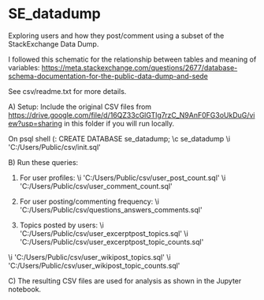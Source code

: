 # SE_datadump
Exploring users and how they post/comment using a subset of the StackExchange Data Dump.

I followed this schematic for the relationship between tables and meaning of variables:
https://meta.stackexchange.com/questions/2677/database-schema-documentation-for-the-public-data-dump-and-sede

See csv/readme.txt for more details.

A) Setup: Include the original CSV files from https://drive.google.com/file/d/16QZ33cGlGTlg7rzC_N9AnF0FG3oUkDuG/view?usp=sharing in this folder if you will run locally.

  On psql shell (:
  CREATE DATABASE se_datadump;
  \c se_datadump
  \i 'C:/Users/Public/csv/init.sql'

B) Run these queries:
  1) For user profiles:
  \i 'C:/Users/Public/csv/user_post_count.sql'
  \i 'C:/Users/Public/csv/user_comment_count.sql'

  2) For user posting/commenting frequency:
  \i 'C:/Users/Public/csv/questions_answers_comments.sql'

  3) Topics posted by users:
  \i 'C:/Users/Public/csv/user_excerptpost_topics.sql'
  \i 'C:/Users/Public/csv/user_excerptpost_topic_counts.sql'

  \i 'C:/Users/Public/csv/user_wikipost_topics.sql'
  \i 'C:/Users/Public/csv/user_wikipost_topic_counts.sql'
  
C) The resulting CSV files are used for analysis as shown in the Jupyter notebook.
